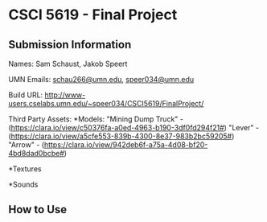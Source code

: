 # CSCI 5619 - Final Project

## Submission Information

Names: Sam Schaust, Jakob Speert

UMN Emails: schau266@umn.edu, speer034@umn.edu

Build URL: http://www-users.cselabs.umn.edu/~speer034/CSCI5619/FinalProject/

Third Party Assets:
*Models:
"Mining Dump Truck" - (https://clara.io/view/c50376fa-a0ed-4963-b190-3df0fd294f21#)
"Lever" - (https://clara.io/view/a5cfe553-839b-4300-8e37-983b2bc59205#)
"Arrow" - (https://clara.io/view/942deb6f-a75a-4d08-bf20-4bd8dad0bcbe#)

*Textures

*Sounds

## How to Use

